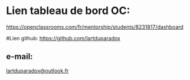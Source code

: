 # Lien tableau de bord OC: 
https://openclassrooms.com/fr/mentorship/students/8231817/dashboard

#Lien github: 
https://github.com/lartduparadox

## e-mail: 
lartduparadox@outlook.fr
